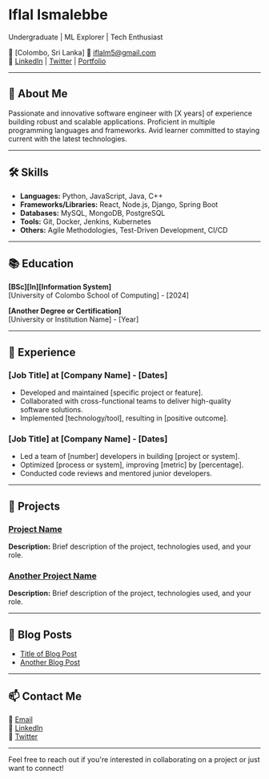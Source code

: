 # Iflal Ismalebbe
Undergraduate | ML Explorer | Tech Enthusiast

📍 [Colombo, Sri Lanka]
📧 iflalm5@gmail.com  
🔗 [LinkedIn](https://www.linkedin.com/in/iflalismalebbe) | [Twitter](https://twitter.com/Iflal) | [Portfolio](https://yourportfolio.com)

---

## 🚀 About Me

Passionate and innovative software engineer with [X years] of experience building robust and scalable applications. Proficient in multiple programming languages and frameworks. Avid learner committed to staying current with the latest technologies.

---

## 🛠️ Skills

- **Languages:** Python, JavaScript, Java, C++
- **Frameworks/Libraries:** React, Node.js, Django, Spring Boot
- **Databases:** MySQL, MongoDB, PostgreSQL
- **Tools:** Git, Docker, Jenkins, Kubernetes
- **Others:** Agile Methodologies, Test-Driven Development, CI/CD

---

## 📚 Education

**[BSc][In][Information System]**  
[University of Colombo School of Computing] - [2024]

**[Another Degree or Certification]**  
[University or Institution Name] - [Year]

---

## 💼 Experience

### [Job Title] at [Company Name] - [Dates]
- Developed and maintained [specific project or feature].
- Collaborated with cross-functional teams to deliver high-quality software solutions.
- Implemented [technology/tool], resulting in [positive outcome].

### [Job Title] at [Company Name] - [Dates]
- Led a team of [number] developers in building [project or system].
- Optimized [process or system], improving [metric] by [percentage].
- Conducted code reviews and mentored junior developers.

---

## 📄 Projects

### [Project Name](https://github.com/yourusername/projectname)
**Description:** Brief description of the project, technologies used, and your role.

### [Another Project Name](https://github.com/yourusername/projectname)
**Description:** Brief description of the project, technologies used, and your role.

---

## 📝 Blog Posts

- [Title of Blog Post](https://yourblog.com/post)
- [Another Blog Post](https://yourblog.com/post)

---

## 📫 Contact Me

📧 [Email](iflalm5@gmail.com)  
🔗 [LinkedIn](https://www.linkedin.com/in/iflalismalebbe)  
🔗 [Twitter](https://twitter.com/yourusername)

---

Feel free to reach out if you're interested in collaborating on a project or just want to connect!
